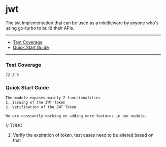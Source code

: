 # jwt
The jwt implementation that can be used as a middleware by anyone who's using go-turbo to build their APIs.

---

- [Test Coverage](#test-coverage)
- [Quick Start Guide](#quick-start-guide)
---

### Test Coverage

```bash
72.3 %
```

### Quick Start Guide

```bash
The module exposes mainly 2 functionalities
1. Issuing of the JWT Token
2. Verification of the JWT Token

We are constantly working on adding more features in our module.
```

// TODO
1. Verify the expiration of token, test cases need to be altered based on that